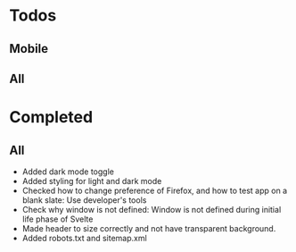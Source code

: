 # Todos

## Mobile

## All

# Completed

## All
- Added dark mode toggle
- Added styling for light and dark mode
- Checked how to change preference of Firefox, and how to test app on a blank slate: Use developer's tools
- Check why window is not defined: Window is not defined during initial life phase of Svelte
- Made header to size correctly and not have transparent background.
- Added robots.txt and sitemap.xml

